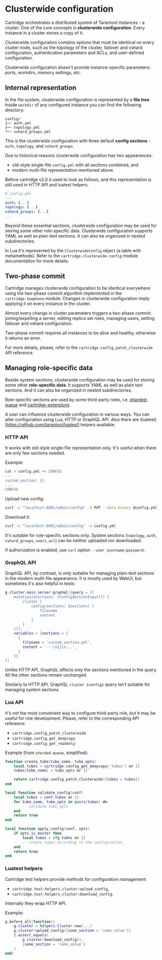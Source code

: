 # Clusterwide configuration

Cartridge orchestrates a distributed system of Tarantool instances - a
cluster. One of the core concepts is **clusterwide configuration**.
Every instance in a cluster stores a copy of it.

Clusterwide configuration contains options that must be identical on
every cluster node, such as the topology of the cluster, failover and vshard
configuration, authentication parameters and ACLs, and user-defined
configuration.

Clusterwide configuration doesn't provide instance-specific parameters:
ports, workdirs, memory settings, etc.

## Internal representation

In the file system, clusterwide configuration is represented by a **file
tree**. Inside `workdir` of any configured instance you can find the
following directory:

```text
config/
├── auth.yml
├── topology.yml
└── vshard_groups.yml
```

This is the clusterwide configuration with three default **config
sections** - `auth`, `topology`, and `vshard_groups`.

Due to historical reasons clusterwide configuration has two appearances:
* old-style single-file `config.yml` with all sections combined, and
* modern multi-file representation mentioned above.

Before cartridge v2.0 it used to look as follows, and this representation is
still used in HTTP API and luatest helpers.

```yaml
# config.yml
---
auth: {...}
topology: {...}
vshard_groups: {...}
...
```

Beyond these essential sections, clusterwide configuration may be used
for storing some other role-specific data. Clusterwide configuration
supports YAML as well as plain text sections. It can also be organized
in nested subdirectories.

In Lua it's represented by the `ClusterwideConfig` object (a table with
metamethods). Refer to the `cartridge.clusterwide-config` module
documentation for more details.

## Two-phase commit

Cartridge manages clusterwide configuration to be identical everywhere
using the two-phase commit algorithm implemented in the `cartridge.twophase`
module. Changes in clusterwide configuration imply applying it on
every instance in the cluster.

Almost every change in cluster parameters triggers a two-phase commit:
joining/expelling a server, editing replica set roles, managing users,
setting failover and vshard configuration.

Two-phase commit requires all instances to be alive and healthy,
otherwise it returns an error.

For more details, please, refer to the
`cartridge.config_patch_clusterwide` API reference.

## Managing role-specific data

Beside system sections, clusterwide configuration may be used for storing
some other **role-specific data**. It supports YAML as well as plain
text sections. And it can also be organized in nested subdirectories.

Role-specific sections are used by some third-party roles, i.e.
[sharded-queue](https://github.com/tarantool/sharded-queue) and
[cartridge-extensions](https://github.com/tarantool/cartridge-extensions).

A user can influence clusterwide configuration in various ways. You can
alter configuration using Lua, HTTP or GraphQL API. Also there are
(luatest)[https://github.com/tarantool/luatest] helpers available.

### HTTP API

It works with old-style single-file representation only. It's useful
when there are only few sections needed.

Example:

```bash
cat > config.yml << CONFIG
---
custom_section: {}
...
CONFIG
```

Upload new config:

```bash
curl -v "localhost:8081/admin/config" -X PUT --data-binary @config.yml
```

Download it:

```bash
curl -v "localhost:8081/admin/config" -o config.yml
```

It's suitable for role-specific sections only. System sections
(`topology`, `auth`, `vshard_groups`, `users_acl`) can be neither
uploaded nor downloaded.

If authorization is enabled, use `curl` option `--user username:password`.

### GraphQL API

GraphQL API, by contrast, is only suitable for managing plain-text
sections in the modern multi-file appearance. It is mostly used by WebUI,
but sometimes it's also helpful in tests:

```lua
g.cluster.main_server:graphql({query = [[
    mutation($sections: [ConfigSectionInput!]) {
        cluster {
            config(sections: $sections) {
                filename
                content
            }
        }
    }]],
    variables = {sections = {
      {
        filename = 'custom_section.yml',
        content = '---\n{}\n...',
      }
    }}
})
```

Unlike HTTP API, GraphQL affects only the sections mentioned in the query. All
the other sections remain unchanged.

Similarly to HTTP API, GraphQL `cluster {config}` query isn't suitable for
managing system sections.

### Lua API

It's not the most convenient way to configure third-party role, but it
may be useful for role development. Please, refer to the corresponding API
reference:

- `cartridge.config_patch_clusterwide`
- `cartridge.config_get_deepcopy`
- `cartridge.config_get_readonly`

Example (from `sharded-queue`, simplified):

```lua
function create_tube(tube_name, tube_opts)
    local tubes = cartridge.config_get_deepcopy('tubes') or {}
    tubes[tube_name] = tube_opts or {}

    return cartridge.config_patch_clusterwide({tubes = tubes})
end

local function validate_config(conf)
    local tubes = conf.tubes or {}
    for tube_name, tube_opts in pairs(tubes) do
        -- validate tube_opts
    end
    return true
end

local function apply_config(conf, opts)
    if opts.is_master then
        local tubes = cfg.tubes or {}
        -- create tubes according to the configuration
    end
    return true
end
```

### Luatest helpers

Cartridge test helpers provide methods for configuration management:

- `cartridge.test-helpers.cluster:upload_config`,
- `cartridge.test-helpers.cluster:download_config`.

Internally they wrap HTTP API.

Example:

```lua
g.before_all(function()
    g.cluster = helpers.Cluster.new(...)
    g.cluster:upload_config({some_section = 'some_value'})
    t.assert_equals(
        g.cluster:download_config(),
        {some_section = 'some_value'}
    )
end)
```
